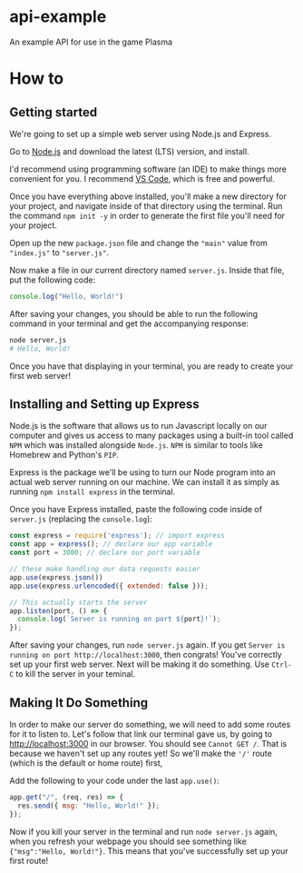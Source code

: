 # api-example
An example API for use in the game Plasma

# How to
## Getting started
We're going to set up a simple web server using Node.js and Express. 

Go to [Node.js](https://nodejs.org/) and download the latest (LTS) version, and install. 

I'd recommend using programming software (an IDE) to make things more convenient for you. I recommend [VS Code](https://code.visualstudio.com/), which is free and powerful. 

Once you have everything above installed, you'll make a new directory for your project, and navigate inside of that directory using the terminal. Run the command `npm init -y`
in order to generate the first file you'll need for your project. 

Open up the new `package.json` file and change the `"main"` value from `"index.js"` to `"server.js"`. 

Now make a file in our current directory named `server.js`. Inside that file, put the following code:
```javascript
console.log("Hello, World!")
```

After saving your changes, you should be able to run the following command in your terminal and get the accompanying response: 
```bash
node server.js
# Hello, World!
```

Once you have that displaying in your terminal, you are ready to create your first web server!

## Installing and Setting up Express
Node.js is the software that allows us to run Javascript locally on our computer and gives us access to many packages using a built-in tool called `NPM` which was installed alongside `Node.js`. `NPM` is similar to tools like Homebrew and Python's `PIP`. 

Express is the package we'll be using to turn our Node program into an actual web server running on our machine. We can install it as simply as running `npm install express` in the terminal. 

Once you have Express installed, paste the following code inside of `server.js` (replacing the `console.log`):
```js
const express = require('express'); // import express
const app = express(); // declare our app variable
const port = 3000; // declare our port variable

// these make handling our data requests easier
app.use(express.json())
app.use(express.urlencoded({ extended: false }));

// This actually starts the server
app.listen(port, () => {
  console.log(`Server is running on port ${port}!`);
});
```

After saving your changes, run `node server.js` again. If you get `Server is running on port http://localhost:3000`, then congrats! You've correctly set up your first web server. Next will be making it do something. Use `Ctrl-C` to kill the server in your teminal. 

## Making It Do Something
In order to make our server do something, we will need to add some routes for it to listen to. Let's follow that link our terminal gave us, by going to [http://localhost:3000](http://localhost:3000) in our browser. You should see `Cannot GET /`. That is because we haven't set up any routes yet! So we'll make the `'/'` route (which is the default or home route) first,

Add the following to your code under the last `app.use()`:
```js
app.get("/", (req, res) => {
  res.send({ msg: "Hello, World!" });
});
```

Now if you kill your server in the terminal and run `node server.js` again, when you refresh your webpage you should see something like `{"msg":"Hello, World!"}`. This means that you've successfully set up your first route! 
